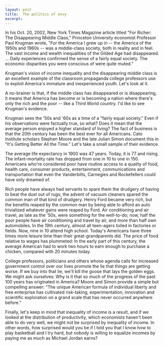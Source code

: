 ```yaml
---
layout: post
title:  The politics of envy
excerpt:
---
```




            

    

            

In his Oct. 20, 2002, New York Times Magazine article titled "For Richer: The Disappearing Middle Class," Princeton University economist Professor Paul Krugman wrote, "For the America I grew up in -- the America of the 1950s and 1960s -- was a middle-class society, both in reality and in feel. The vast income and wealth inequalities of the Gilded Age had disappeared. ... Daily experiences confirmed the sense of a fairly equal society. The economic disparities you were conscious of were quite muted." 

Krugman's vision of income inequality and the disappearing middle class is an excellent example of the classroom propaganda college professors use to exploit America's immature and inexperienced youth. Let's look at it. 

A no-brainer is that, if the middle class has disappeared or is disappearing, it means that America has become or is becoming a nation where there's only the rich and the poor -- like a Third World country. I'd like to see Krugman's evidence. 

Krugman sees the '50s and '60s as a time of a "fairly equal society." Even if his observations were factually true, so what? Does it mean that the average person enjoyed a higher standard of living? The fact of business is that the 20th century has been the best ever for all Americans. Cato Institute scholars Stephen Moore and the late Julian Simon document this in "It's Getting Better All the Time." Let's take a small sample of their evidence. 

The average life expectancy in 1900 was 47 years. Today, it is 77 and rising. The infant-mortality rate has dropped from one in 10 to one in 150. Americans who're considered poor have routine access to a quality of food, health care, consumer products, entertainment, communications and transportation that even the Vanderbilts, Carnegies and Rockefellers could have only dreamed of. 

Rich people have always had servants to spare them the drudgery of having to beat the dust out of rugs; the advent of vacuum cleaners spared the common man of that kind of drudgery. Henry Ford became very rich, but the benefits reaped by the common man by being able to afford an auto trivialized whatever gains were reaped by Ford. Air conditioning and air travel, as late as the '50s, were something for the well-to-do; now, half the poor people have air conditioning and travel by air, and more than half own automobiles. In the 19th century, almost all teen-agers toiled in factories or fields. Now, nine in 10 attend high school. Today's Americans have three times more leisure time than their great-grandparents did. The price of food relative to wages has plummeted: In the early part of this century, the average American had to work two hours to earn enough to purchase a chicken, compared with 20 minutes today. 

College professors, politicians and others whose agenda calls for increased government control over our lives promote the lie that things are getting worse. If we buy into that lie, we'll kill the goose that lays the golden eggs. We might ask ourselves: Why is it that so much of the progress of the past 100 years has originated in America? Moore and Simon provide a simple but compelling answer: "The unique American formula of individual liberty and free enterprise has cultivated risk-taking, experimentation, innovation and scientific exploration on a grand scale that has never occurred anywhere before." 

Finally, let's keep in mind that inequality of income is a result, and if we looked at the distribution of productivity, which economists haven't been able to do very well, we might not be surprised by inequality of income. In other words, how surprised would you be if I told you that I know how to play basketball and I try hard, but nobody is willing to equalize incomes by paying me as much as Michael Jordan earns?

        
